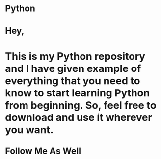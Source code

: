 # Python
<h1> Hey, <br</h1> <h3>This is my Python repository and I have given example of everything that you need to know to start learning Python from beginning. So, feel free to download and use it wherever you want.</h3>
  <p>Follow Me As Well</p>
